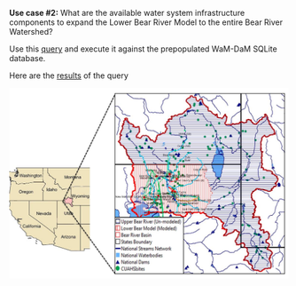 
**Use case #2:** What are the available water system infrastructure components to expand the Lower Bear River Model to the entire Bear River Watershed?    

Use this [query](https://github.com/amabdallah/WaM-DaM/blob/master/03UseCases/Queries/02SearchSystemInfrastructureComponentsForModel.sql) and execute it against the prepopulated WaM-DaM SQLite database.  

Here are the [results](https://github.com/amabdallah/WaM-DaM/blob/master/03UseCases/Results/UseCase2.csv) of the query



![](https://github.com/amabdallah/WaM-DaM/blob/master/03UseCases/Results/ExpandBear.JPG)
